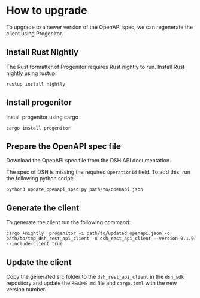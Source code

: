 # How to upgrade
To upgrade to a newer version of the OpenAPI spec, we can regenerate the client using Progenitor.

## Install Rust  Nightly
The Rust formatter of Progenitor requires Rust nightly to run. Install Rust nightly using rustup.

```shell
rustup install nightly
```

## Install progenitor
install progenitor using cargo

```shell
cargo install progenitor
```

## Prepare the OpenAPI spec file
Download the OpenAPI spec file from the DSH API documentation.

The spec of DSH is missing the required `OperationId` field. To add this, run the following python script:

```shell
python3 update_openapi_spec.py path/to/openapi.json
```

## Generate the client
To generate the client run the following command:

```shell
cargo +nightly  progenitor -i path/to/updated_openapi.json -o path/to/tmp_dsh_rest_api_client -n dsh_rest_api_client --version 0.1.0 --include-client true
```

## Update the client
Copy the generated src folder to the `dsh_rest_api_client` in the `dsh_sdk` repository and update the `README.md` file and `cargo.toml` with the new version number. 
